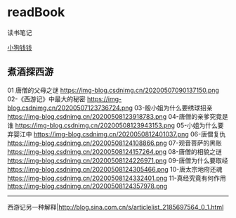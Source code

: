 # readBook
读书笔记



[小狗钱钱](./2019/03/1_小狗钱钱.png)



## 煮酒探西游
01 唐僧的父母之谜 https://img-blog.csdnimg.cn/20200507090137150.png
02-《西游记》中最大的秘密 https://img-blog.csdnimg.cn/20200507123736724.png
03-殷小姐为什么要绣球招亲 https://img-blog.csdnimg.cn/20200508123918783.png
04-唐僧的亲爹究竟是谁 https://img-blog.csdnimg.cn/20200508123943153.png
05-小姐为什么要弃婴江中 https://img-blog.csdnimg.cn/2020050812401037.png
06-唐僧复仇 https://img-blog.csdnimg.cn/20200508124108866.png
07-观音菩萨的黑账 https://img-blog.csdnimg.cn/20200508124157264.png
08-唐僧的相貌之谜 https://img-blog.csdnimg.cn/20200508124226971.png
09-唐僧为什么要取经 https://img-blog.csdnimg.cn/20200508124305466.png
10-唐太宗地府还魂 https://img-blog.csdnimg.cn/20200508124332401.png
11-真经究竟有何作用 https://img-blog.csdnimg.cn/20200508124357978.png

---------------------------





西游记另一种解释|http://blog.sina.com.cn/s/articlelist_2185697564_0_1.html

